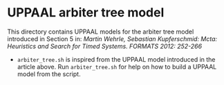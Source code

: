 # UPPAAL arbiter tree model

This directory contains UPPAAL models for the arbiter tree model introduced in Section 5 in:
*Martin Wehrle, Sebastian Kupferschmid:
Mcta: Heuristics and Search for Timed Systems. FORMATS 2012: 252-266*

- `arbiter_tree.sh` is inspired from the UPPAAL model introduced in the article above.
Run `arbiter_tree.sh` for help on how to build a UPPAAL model from the script.

